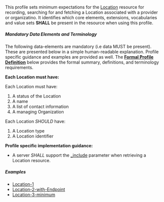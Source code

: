 This profile sets minimum expectations for the [Location] resource for recording, searching for and fetching a Location associated with a provider or organizatino. It identifies which core elements, extensions, vocabularies and value sets **SHALL** be present in the resource when using this profile.


##### Mandatory Data Elements and Terminology


The following data-elements are mandatory (i.e data MUST be present). These are presented below in a simple human-readable explanation.  Profile specific guidance and examples are provided as well.  The [**Formal Profile Definition**](#profile) below provides the  formal summary, definitions, and  terminology requirements.  

**Each Location must have:**

Each Location must have:

1. A status of the Location
1. A name
1. A list of contact information
1. A managing Organization

Each Location *SHOULD* have:

1. A Location type
1. A  Location identifier

**Profile specific implementation guidance:**

 * A server *SHALL* support the [_include](http://build.fhir.org/search.html#include) parameter when retrieving a Location resource.

[Location]:  http://build.fhir.org/location.html

##### Examples

- [Location-1](Location-example-location-1.html)
- [Location-2-with-Endpoint](Location-example-location-2.html)
- [Location-3-minimum](Location-example-location-3.html)

